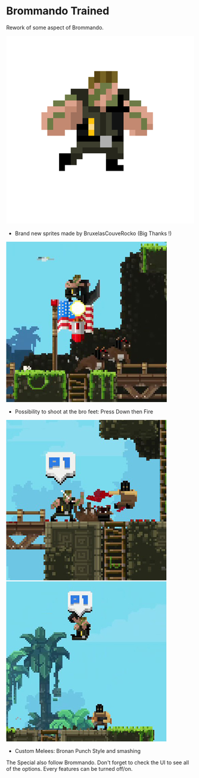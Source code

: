 # Brommando Trained

Rework of some aspect of Brommando.

![flexing](.img/Flexing.gif)

* Brand new sprites made by BruxelasCouveRocko (Big Thanks !)

![feet shoot](.img/FeetShoot.jpg)

* Possibility to shoot at the bro feet:  Press Down then Fire

![punch](.img/Punch.jpg) ![smash](.img/Smashing.jpg)

* Custom Melees: Bronan Punch Style and smashing  

The Special also follow Brommando.
Don't forget to check the UI to see all of the options. Every features can be turned off/on.
